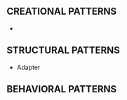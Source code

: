 <!-- CREATIONAL PATTERNS -->
## CREATIONAL PATTERNS

*

<!-- STRUCTURAL PATTERNS -->
## STRUCTURAL PATTERNS
* Adapter
<!-- BEHAVIORAL PATTERNS -->
## BEHAVIORAL PATTERNS

